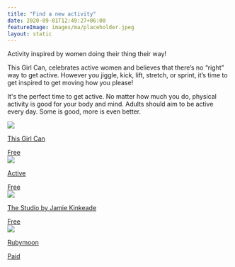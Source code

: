 ```yaml
---
title: "Find a new activity"
date: 2020-09-01T12:49:27+06:00
featureImage: images/ma/placeholder.jpeg
layout: static
---
```


Activity inspired by women doing their thing their way!

This Girl Can, celebrates active women and believes that there’s no “right” way to get active. However you jiggle, kick, lift, stretch, or sprint, it’s time to get inspired to get moving how you please!

It's the perfect time to get active. No matter how much you do, physical activity is good for your body and mind. Adults should aim to be active every day. Some is good, more is even better.

<a class="ma-link" href="https://www.thisgirlcan.co.uk/"><div class="ma-card"><div class="ma-icon"><img src ="/images/icon-check.png"/></div><div class="ma-name"><p>This Girl Can</p></div><div class="ma-paid-text"><span>Free</span></div></div></a><a class="ma-link" href="https://www.active.com/fitness/articles/5-fun-activities-to-help-you-get-fit"><div class="ma-card"><div class="ma-icon"><img src ="/images/icon-check.png"/></div><div class="ma-name"><p>Active</p></div><div class="ma-paid-text"><span>Free</span></div></div></a><a class="ma-link" href="https://www.youtube.com/watch?v=yN3GgCUmmXw"><div class="ma-card"><div class="ma-icon"><img src ="/images/icon-check.png"/></div><div class="ma-name"><p>The Studio by Jamie Kinkeade</p></div><div class="ma-paid-text"><span>Free</span></div></div></a><a class="ma-link" href="https://www.awin1.com/cread.php?awinmid=16727&awinaffid=1198638&ued=https%3A%2F%2Frubymoon.org.uk%2F"><div class="ma-card"><div class="ma-icon"><img src ="/images/icon-pound.png"/></div><div class="ma-name"><p>Rubymoon</p></div><div class="ma-paid-text"><span>Paid</span></div></div></a>  

<br/><br/>






